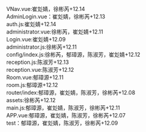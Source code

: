 VNav.vue:崔彣婧，徐彬芮+12.14  
AdminLogin.vue：崔彣婧，徐彬芮+12.13  
auth.js:崔彣婧+12.14  
administrator.vue:徐彬芮，崔彣婧+12.11  
Login.vue:崔彣婧+12.09  
administrator.js:徐彬芮+12.11  
config/index.js:徐彬芮，郁璋源，陈淑芳，崔彣婧+12.12  
reception.js:陈淑芳+12.13  
reception.vue:陈淑芳+12.12  
Room.vue:郁璋源+12.11  
room.js:郁璋源+12.12  
router/index:郁璋源，崔彣婧，陈淑芳，徐彬芮+12.08  
assets:徐彬芮+12.12  
main.js:郁璋源，崔彣婧，陈淑芳，徐彬芮+12.11  
APP.vue:郁璋源，崔彣婧，陈淑芳，徐彬芮+12.07  
test：郁璋源，崔彣婧，陈淑芳，徐彬芮+12.09  
